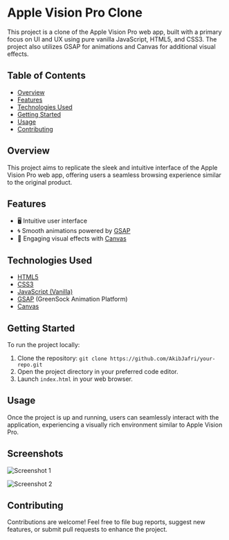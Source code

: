 # Apple Vision Pro Clone

This project is a clone of the Apple Vision Pro web app, built with a primary focus on UI and UX using pure vanilla JavaScript, HTML5, and CSS3. The project also utilizes GSAP for animations and Canvas for additional visual effects.

## Table of Contents
- [Overview](#overview)
- [Features](#features)
- [Technologies Used](#technologies-used)
- [Getting Started](#getting-started)
- [Usage](#usage)
- [Contributing](#Contributing) 

## Overview
 This project aims to replicate the sleek and intuitive interface of the Apple Vision Pro web app, offering users a seamless browsing experience similar to the original product.

## Features

- 🖥️ Intuitive user interface
- 🌀 Smooth animations powered by [GSAP](https://greensock.com/gsap/)
- 🎨 Engaging visual effects with [Canvas](https://developer.mozilla.org/en-US/docs/Web/API/Canvas_API)

## Technologies Used

- [HTML5](https://developer.mozilla.org/en-US/docs/Web/Guide/HTML/HTML5)
- [CSS3](https://developer.mozilla.org/en-US/docs/Web/CSS)
- [JavaScript (Vanilla)](https://developer.mozilla.org/en-US/docs/Web/JavaScript)
- [GSAP](https://greensock.com/gsap/) (GreenSock Animation Platform)
- [Canvas](https://developer.mozilla.org/en-US/docs/Web/API/Canvas_API)

## Getting Started

To run the project locally:

1. Clone the repository: `git clone https://github.com/AkibJafri/your-repo.git`
2. Open the project directory in your preferred code editor.
3. Launch `index.html` in your web browser.

## Usage

Once the project is up and running, users can seamlessly interact with the application, experiencing a visually rich environment similar to Apple Vision Pro.

## Screenshots

![Screenshot 1](/path/to/screenshot1.png)


![Screenshot 2](/path/to/screenshot2.png)

## Contributing

Contributions are welcome! Feel free to file bug reports, suggest new features, or submit pull requests to enhance the project.
